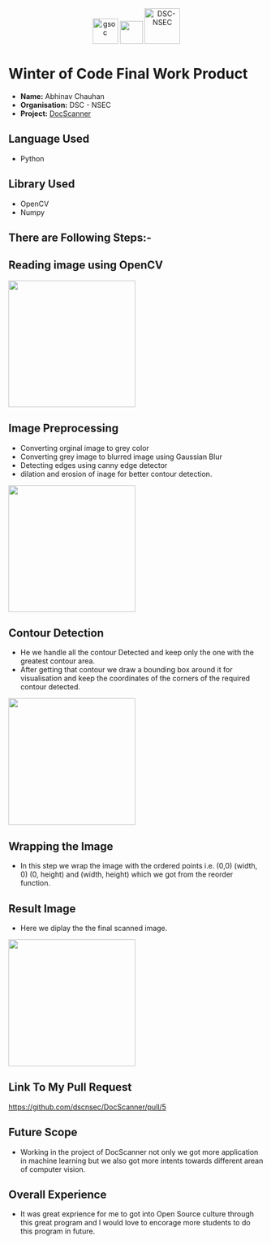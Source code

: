 <center><a href="https://winterofcode.com/"><img src="https://camo.githubusercontent.com/c73f77959233a8adb69f3dee7bbb3ba5e016f4239c7496c82538cc60c984f56e/68747470733a2f2f77696e7465726f66636f64652e636f6d2f7374617469632f6d656469612f6f72672d6c6f676f2e39333564376634382e706e67" alt="gsoc" height="50"/></a>
<a href="https://www.python.org/"><img src="https://www.python.org/static/community_logos/python-logo.png" height="45"/></a>
<a href="https://fury.gl/latest/community.html"><img src="/DSE NSEC/report/images/header.jpg" alt="DSC-NSEC" height="70"/></a>
</center>

# Winter of Code Final Work Product
* **Name:** Abhinav Chauhan
* **Organisation:** DSC - NSEC
* **Project:** [DocScanner](https://github.com/dscnsec/DocScanner.git)

## Language Used
* Python

## Library Used
* OpenCV
* Numpy

## There are Following Steps:-
## Reading image using OpenCV
<img src="/2020-Reports//DSE NSEC/report/images/1.jpg" height="250"/>

## Image Preprocessing
* Converting orginal image to grey color
* Converting grey image to blurred image using Gaussian Blur
* Detecting edges using canny edge detector
* dilation and erosion of inage for better contour detection.
<img src="/images/Threshold.jpg" height="250"/>

## Contour Detection
* He we handle all the contour Detected and keep only the one with the greatest contour area.
* After getting that contour we draw a bounding box around it for visualisation and keep the coordinates of the corners of the required contour detected.
<img src="/images/Conttour.jpg" height="250"/>

## Wrapping the Image
* In this step we wrap the image with the ordered points i.e. (0,0) (width, 0) (0, height) and (width, height) which we got from the reorder function.

## Result Image
* Here we diplay the the final scanned image.
<img src="/images/Scanned.jpg" height="250"/>

## Link To My Pull Request
https://github.com/dscnsec/DocScanner/pull/5

## Future Scope
* Working in the project of DocScanner not only we got more application in machine learning but we also got more intents towards different arean of computer vision.

## Overall Experience
* It was great exprience for me to got into Open Source culture through this great program and I would love to encorage more students to do this program in future.

